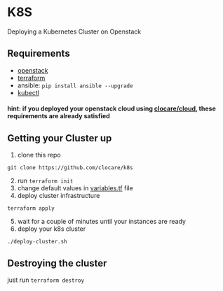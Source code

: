 # K8S
Deploying a Kubernetes Cluster on Openstack
## Requirements
- [openstack](https://github.com/clocare/cloud)
- [terraform](https://learn.hashicorp.com/tutorials/terraform/install-cli)
- ansible: `pip install ansible --upgrade`
- [kubectl](https://kubernetes.io/docs/tasks/tools/install-kubectl-linux/)
#### hint: if you deployed your openstack cloud using [clocare/cloud](), these requirements are already satisfied

## Getting your Cluster up
1. clone this repo 
```
git clone https://github.com/clocare/k8s
```
2. run `terraform init`
3. change default values in [variables.tf](/variables.tf) file
4. deploy cluster infrastructure
```
terraform apply
```
5. wait for a couple of minutes until your instances are ready     
6. deploy your k8s cluster
```
./deploy-cluster.sh
```
## Destroying the cluster
just run `terraform destroy`